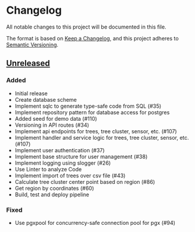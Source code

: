 # Changelog

All notable changes to this project will be documented in this file.

The format is based on [Keep a Changelog](https://keepachangelog.com/en/1.1.0/),
and this project adheres to [Semantic Versioning](https://semver.org/spec/v2.0.0.html).

## [Unreleased]

### Added

- Initial release
- Create database scheme
- Implement sqlc to generate type-safe code from SQL (#35)
- Implement repository pattern for database access for postgres 
- Added seed for demo data (#110)
- Versioning in API routes (#34)
- Implement api endpoints for trees, tree cluster, sensor, etc. (#107)
- Implement handler and service logic for trees, tree cluster, sensor, etc. (#107)
- Implement user authentication (#37)
- Implement base structure for user management (#38)
- Implement logging using slogger (#26)
- Use Linter to analyze Code 
- Implement import of trees over csv file (#43)
- Calculate tree cluster center point based on region (#86)
- Get region by coordinates (#60)
- Build, test and deploy pipeline

### Fixed
- Use pgxpool for concurrency-safe connection pool for pgx (#94)

[Unreleased]: https://github.com/green-ecolution/green-ecolution-backend/compare/dfdebe...HEAD

